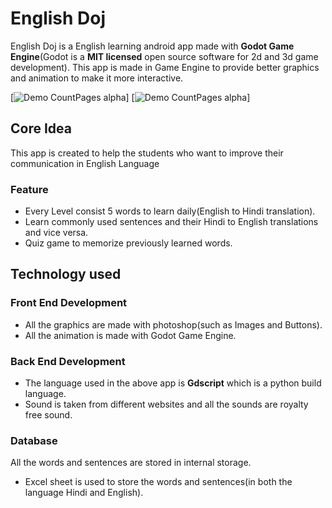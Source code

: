 # English Doj
English Doj is a English learning android app made with **Godot Game Engine**(Godot is a **MIT licensed** open source software for 2d and 3d game development).
This app is made in Game Engine to provide better graphics and animation to make it more interactive.

[![Demo CountPages alpha](https://j.gifs.com/2xB4AN.gif)]         [![Demo CountPages alpha](https://j.gifs.com/OMBl2p.gif)]

## Core Idea
This app is created to help the students who want to improve their communication in English Language

###    Feature
- Every Level consist 5 words to learn daily(English to Hindi translation).
- Learn commonly used sentences and their Hindi to English translations and vice versa.
- Quiz game to memorize previously learned words.

## Technology used

### Front End Development 
- All the graphics are made with photoshop(such as Images and Buttons). 
- All the animation is made with Godot Game Engine. 

### Back End Development
- The language used in the above app is **Gdscript** which is a python build language.
- Sound is taken from different websites and all the sounds are royalty free sound.

### Database
All the words and sentences are stored in internal storage.
- Excel sheet is used to store the words and sentences(in both the language Hindi and English).
